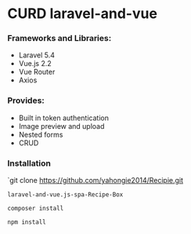 # CURD laravel-and-vue

### Frameworks and Libraries:

- Laravel 5.4
- Vue.js 2.2
- Vue Router
- Axios

### Provides:

- Built in token authentication
- Image preview and upload
- Nested forms
- CRUD

### Installation
`git clone https://github.com/yahongie2014/Recipie.git

`laravel-and-vue.js-spa-Recipe-Box`

`composer install`

`npm install`
